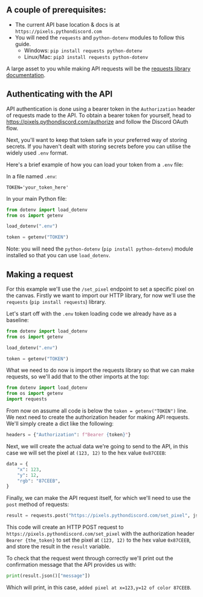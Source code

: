 ## A couple of prerequisites:

- The current API base location & docs is at `https://pixels.pythondiscord.com`
- You will need the `requests` and `python-dotenv` modules to follow this guide.
    - Windows: `pip install requests python-dotenv`
    - Linux/Mac: `pip3 install requests python-dotenv`

A large asset to you while making API requests will be the [requests library documentation](https://docs.python-requests.org/en/master/).

## Authenticating with the API

API authentication is done using a bearer token in the `Authorization` header of requests made to the API. To obtain a bearer token for yourself, head to https://pixels.pythondiscord.com/authorize and follow the Discord OAuth flow.

Next, you'll want to keep that token safe in your preferred way of storing secrets. If you haven't dealt with storing secrets before you can utilise the widely used `.env` format.

Here's a brief example of how you can load your token from a `.env` file:

In a file named `.env`:
```
TOKEN='your_token_here'
```

In your main Python file:
```py
from dotenv import load_dotenv
from os import getenv

load_dotenv(".env")

token = getenv("TOKEN")
```

Note: you will need the `python-dotenv` (`pip install python-dotenv`) module installed so that you can use `load_dotenv`.

## Making a request

For this example we'll use the `/set_pixel` endpoint to set a specific pixel on the canvas. Firstly we want to import our HTTP library, for now we'll use the `requests` (`pip install requests`) library.

Let's start off with the `.env` token loading code we already have as a baseline:

```py
from dotenv import load_dotenv
from os import getenv

load_dotenv(".env")

token = getenv("TOKEN")
```

What we need to do now is import the requests library so that we can make requests, so we'll add that to the other imports at the top:

```py
from dotenv import load_dotenv
from os import getenv
import requests
```

From now on assume all code is below the `token = getenv("TOKEN")` line. We next need to create the authorization header for making API requests. We'll simply create a dict like the following:

```py
headers = {"Authorization": f"Bearer {token}"}
```

Next, we will create the actual data we're going to send to the API, in this case we will set the pixel at `(123, 12)` to the hex value `0x87CEEB`:

```py
data = {
    "x": 123,
    "y": 12,
    "rgb": "87CEEB",
}
```

Finally, we can make the API request itself, for which we'll need to use the `post` method of requests:

```py
result = requests.post("https://pixels.pythondiscord.com/set_pixel", json=data, headers=headers)
```

This code will create an HTTP POST request to `https://pixels.pythondiscord.com/set_pixel` with the authorization header `Bearer {the_token}` to set the pixel at `(123, 12)` to the hex value `0x87CEEB`, and store the result in the `result` variable.

To check that the request went through correctly we'll print out the confirmation message that the API provides us with:

```py
print(result.json()["message"])
```

Which will print, in this case, `added pixel at x=123,y=12 of color 87CEEB`.
